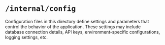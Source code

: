 # `/internal/config`

Configuration files in this directory define settings and parameters that control the behavior of the application. 
These settings may include database connection details, API keys, environment-specific configurations, logging settings, etc.